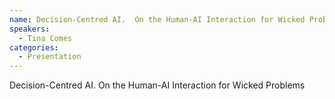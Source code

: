 ```yaml
--- 
name: Decision-Centred AI.  On the Human-AI Interaction for Wicked Problems 
speakers: 
  - Tina Comes
categories:
  - Presentation
---
```


Decision-Centred AI.  On the Human-AI Interaction for Wicked Problems
